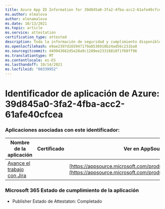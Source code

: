 ```yaml
---
title: Azure App ID Information for 39d845a0-3fa2-4fba-acc2-61afe40cfcea
ms.author: elmalova
author: elenamalova
ms.date: 10/13/2021
ms.topic: article
ms.service: attestation
certification_type: attested
description: Toda la información de seguridad y cumplimiento disponible para 39d845a0-3fa2-4fba-acc2-61afe40cfcea.
ms.openlocfilehash: e9ae2397d165947179a8536918b24ad56c231ba8
ms.sourcegitcommit: d49943662d5e28a9c1289ee23318818f1f68ff96
ms.translationtype: MT
ms.contentlocale: es-ES
ms.lasthandoff: 10/14/2021
ms.locfileid: "60339952"
---
```

# <a name="azure-app-id-39d845a0-3fa2-4fba-acc2-61afe40cfcea"></a>Identificador de aplicación de Azure: 39d845a0-3fa2-4fba-acc2-61afe40cfcea


### <a name="apps-associated-with-this-id"></a>Aplicaciones asociadas con este identificador:
| **Nombre de la aplicación** | **Certificado** | **Ver en AppSource** |
|--------------|---------------|-----------------------|
| [Avance el trabajo con Jira](https://docs.microsoft.com/microsoft-365-app-certification/forward/WA200002855) |  | [https://appsource.microsoft.com/product/office/WA200002855](https://appsource.microsoft.com/product/office/WA200002855) |

### <a name="microsoft-365-app-compliance-status"></a>Microsoft 365 Estado de cumplimiento de la aplicación
- Publisher Estado de Attestaton: Completado
